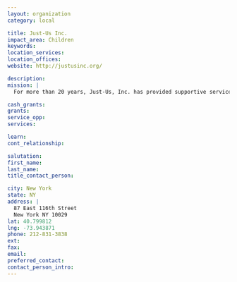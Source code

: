 ```yaml
---
layout: organization
category: local

title: Just-Us Inc.
impact_area: Children
keywords: 
location_services: 
location_offices: 
website: http://justusinc.org/

description: 
mission: |
  For more than 20 years, Just-Us, Inc. has provided supportive services to youth who have been identified as being "at risk" due to educational underachievement, the lack of employment opportunities, or difficultly in adapting to their social environment.  Each year more than 200 young people, from 7-21 years of age, take part in the Just-Us program.  Particularly, our agency reaches out to youth in the metropolitan area.  Our goal is to provide a safe environment as well as a positive and caring relationship with adults and peers.  We support the needs of working families and also support the health and physical being of our participants.

cash_grants: 
grants: 
service_opp: 
services: 

learn: 
cont_relationship: 

salutation: 
first_name: 
last_name: 
title_contact_person: 

city: New York
state: NY
address: |
  87 East 116th Street    
  New York NY 10029
lat: 40.799812
lng: -73.943871
phone: 212-831-3838
ext: 
fax: 
email: 
preferred_contact: 
contact_person_intro: 
---
```

